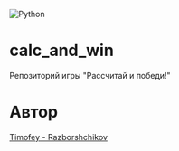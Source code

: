 ![Python](https://img.shields.io/badge/python-3670A0?style=for-the-badge&logo=python&logoColor=ffdd54)

# calc_and_win
Репозиторий игры "Рассчитай и победи!"

# Автор
[Timofey - Razborshchikov](https://github.com/Timofey3085)
